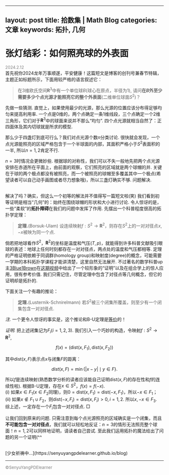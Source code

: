   ---
  layout: post
  title: 拾数集 | Math Blog
  categories: 文章
  keywords: 拓扑, 几何
  ---
  
<style>
.bjimg{
  position: fixed;
  top: 0;
  left: 0;
  width:100%;
height:100%;
min-width: 1000px;
z-index:-10;
zoom: 1;
  background-image: url();
  background-repeat: no-repeat;
  background-size: contain;
  background-position: center 0;
  opacity: 0.3;
  }
</style>
<head>
    <script src="https://cdn.mathjax.org/mathjax/latest/MathJax.js?config=TeX-AMS-MML_HTMLorMML" type="text/javascript"></script>
    <script type="text/x-mathjax-config">
        MathJax.Hub.Config({
            tex2jax: {
            skipTags: ['script', 'noscript', 'style', 'textarea', 'pre'],
            inlineMath: [['$','$']]
            }
        });
    </script>
</head>
<div class="bjimg"></div>

# 张灯结彩：如何照亮球的外表面

<font size="2" color="grey">2024.2.12</font><br/>
首先祝你2024龙年万事顺遂，平安健康！这篇短文是博客的创刊号兼春节特辑，主题正如标题所示，下面用较严格的语言叙述它：

> 在$3$维欧氏空间$\mathbf{R}^3$中有一个单位球$B$(球心在原点，半径为$1$), 请问**在$B$外至少需要多少个点光源才能照亮它的整个外表面**(二维单位球面$S^2$)？

先做一些猜测. 直觉上，如果使用最少的光源，那么光源的位置应该分布得足够均匀来提高利用率. 一个点是$0$维的，两个点确定一条$1$维线段，三个点确定一个$2$维三角形，它们对于$\mathbf{R}^3$中的球面来说并不那么“均匀”. 四个点光源就相当自然了：正四面体及其内切球就是所求的模型. 

那么少于四盏灯到底可行么？我们对点光源个数$n$分类讨论. 很快就会发现，一个点光源能照亮的区域严格包含于一个半球面的内部，其面积严格小于$S^2$表面积的一半, 所以$n=1,2$肯定不行. <br/>

$n=3$时情况会更微妙些. 根据球的对称性，我们可以不失一般地先把两个点光源安排在赤道所在平面上，由前面的观察，它们照亮的区域就是两个球帽的并. 关键在于球的两个极点都没有被照亮，而一个被照亮的球帽至多覆盖其中一个极点(希望读者可以自己动手画图或者尽力想象哦)，所以三盏灯确实不够. 问题解决.<br/><br/>

解决了吗？确实，但这么一个初等的解法并不值得写一篇短文啦(笑) 我们看到初等证明是相当“几何”的：始终在围绕球帽的形状和大小进行讨论. 令人惊讶的是，一些“柔软”的**拓扑障碍**在我们的问题中发挥了作用. 先摆出一个科普程度很高的拓扑学定理：

> **定理.**(Borsuk-Ulam) 设连续映射$f: S^2\to \mathbf{R}^2$，则存在$S^2$上的一对对径点$x,-x$被映为同一个点.

倘若把地球看作$S^2$，$\mathbf{R}^2$的坐标是温度和气压$(T,p)$，就能得到许多科普文献吸引眼球的表述：地球上任何时刻都存在一对对径点，两点处的温度和气压都相等. 定理的严格证明依赖于同调群(homology group)和映射度(degree)的概念，可能需要一学期的本科拓扑学课程才能讲清楚，这里自然无法展开. 不过著名的数学科普up主[3Blue1Brown](https://space.bilibili.com/88461692?spm_id_from=333.337.0.0)在[这期视频](https://www.bilibili.com/video/BV1Jt411s7qs/?spm_id_from=333.999.0.0&vd_source=eb12aac9760d525558e62246371ef768)中给出了一个较形象的“证明”以及在组合学上的惊人应用，很有参考价值. 我们只需记住，尽管定理中包含了对径点等几何概念，但它的证明却是拓扑的. <br/>

下面关注一个有趣的推论：

> **定理.**(Lusternik-Schnirelmann) 若$S^2$被三个闭集所覆盖，则至少有一个闭集包含一对对径点.

*注.* 一个更令人惊讶的事实是，这个推论和B-U定理是[等价](https://math.uchicago.edu/~may/REU2017/REUPapers/Dougherty.pdf)的！<br/>

*证明.* 把上述闭集记为$F_i(i=1,2,3)$. 我们引入一个巧妙的构造，令映射$f:S^2\to \mathbf{R}^2$,

$$
f(x)=(\mathrm{dist}(x,F_1), \mathrm{dist}(x,F_2))
$$

其中$\mathrm{dist}(x,F)$表示点$x$与闭集$F$的距离：

$$
dist(x,F)=\min\{\left\lvert x-y\right\rvert\mid y\in F\}.
$$
 
所以$f$是连续映射(熟悉数学分析的读者应该能自己证明$\mathrm{dist}(x,F)$的存在性和$f$的连续性啦). 根据B-U定理，存在$x\in S^2$，$f(x)=f(-x)$.<br/>
    (i) 如果$x\in F_1$($x\in F_2$同理)，则$0=\mathrm{dist}(x,F_1)=\mathrm{dist}(-x,F_1)$，所以$-x\in F_1$；<br/>
    (ii) 如果$x\notin F_1\cup F_2$，则$\mathrm{dist}(-x,F_i)=\mathrm{dist}(x,F_i)>0, i=1,2$. 所以$x,-x\in F_3$.<br/>
综上述，一定存在一个$F_i$包含一对对径点.  $\Box$
<br/>

让我们回到原来的问题. 只需注意到每个点光源照亮的区域确实是一个闭集，而且**不可能包含一对对径点**，我们就可以轻松地反证：$n=3$的情形无法照亮整个球面！$n=1,2$可以同样地证明，请读者自己尝试. 至此我们运用拓扑的魔法给出了问题的另一个证明(^^<br/>

<br/>
[少女祈祷中...](https://senyuyangpdelearner.github.io/blog)

<hr style="height:0.5">
<font size="2" color="grey">&copy;SenyuYangPDElearner</font>
